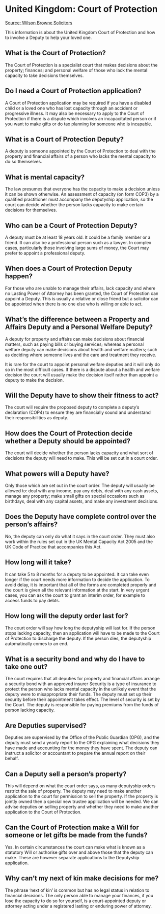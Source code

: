 # United Kingdom: Court of Protection

[Source: Wilson Browne Solicitors](https://www.wilsonbrowne.co.uk/wp-content/uploads/2022/05/WBS-Caring-For-a-Loved-One-v1.pdf)

This information is about the United Kingdom Court of Protection and how to involve a Deputy to help your loved one.

## What is the Court of Protection?

The Court of Protection is a specialist court that makes decisions about the
property; finances; and personal welfare of those who lack the mental capacity
to take decisions themselves.

## Do I need a Court of Protection application?

A Court of Protection application may be required if you have a disabled child
or a loved one who has lost capacity through an accident or progressive illness.
It may also be necessary to apply to the Court of Protection if there is a
dispute which involves an incapacitated person or if you want to make gifts or
do tax planning for someone who is incapable.

## What is a Court of Protection Deputy?

A deputy is someone appointed by the Court of Protection to deal with the
property and financial affairs of a person who lacks the mental capacity to do
so themselves.

## What is mental capacity?

The law presumes that everyone has the capacity to make a decision unless it can
be shown otherwise. An assessment of capacity (on form COP3) by a qualified
practitioner must accompany the deputyship application, so the court can decide
whether the person lacks capacity to make certain decisions for themselves.

## Who can be a Court of Protection Deputy?

A deputy must be at least 18 years old. It could be a family member or a friend.
It can also be a professional person such as a lawyer. In complex cases,
particularly those involving large sums of money, the Court may prefer to
appoint a professional deputy.

## When does a Court of Protection Deputy happen?

For those who are unable to manage their affairs, lack capacity and where no
Lasting Power of Attorney has been granted, the Court of Protection can appoint
a Deputy. This is usually a relative or close friend but a solicitor can be
appointed when there is no one else who is willing or able to act.

## What’s the difference between a Property and Affairs Deputy and a Personal Welfare Deputy?

A deputy for property and affairs can make decisions about financial matters,
such as paying bills or buying services; whereas a personal welfare deputy can
make decisions about health and welfare matters; such as deciding where someone
lives and the care and treatment they receive.

It is rare for the court to appoint personal welfare deputies and it will only
do so in the most difficult cases. If there is a dispute about a health and
welfare decision the court will usually make the decision itself rather than
appoint a deputy to make the decision.

## Will the Deputy have to show their fitness to act?

The court will require the proposed deputy to complete a deputy’s declaration
(COP4) to ensure they are financially sound and understand their
responsibilities as deputy.

## How does the Court of Protection decide whether a Deputy should be appointed?

The court will decide whether the person lacks capacity and what sort of
decisions the deputy will need to make. This will be set out in a court order.

## What powers will a Deputy have?

Only those which are set out in the court order. The deputy will usually be
allowed to: deal with any income, pay any debts, deal with any cash assets,
manage any property; make small gifts on special occasions such as birthdays,
deal with any capital assets, and make any investment decisions.

## Does the Deputy have complete control over the person’s affairs?

No, the deputy can only do what it says in the court order. They must also work
within the rules set out in the UK Mental Capacity Act 2005 and the UK Code of
Practice that accompanies this Act.

## How long will it take?

It can take 5 to 8 months for a deputy to be appointed. It can take even longer
if the court needs more information to decide the application. To avoid delay,
it is important that all of the forms are completed properly and the court is
given all the relevant information at the start. In very urgent cases, you can
ask the court to grant an interim order, for example to access funds to pay
debts.

## How long will the deputy order last for?

The court order will say how long the deputyship will last for. If the person
stops lacking capacity, then an application will have to be made to the Court of
Protection to discharge the deputy. If the person dies, the deputyship
automatically comes to an end.

## What is a security bond and why do I have to take one out?

The court requires that all deputies for property and financial affairs arrange
a security bond with an approved insurer Security is a type of insurance to
protect the person who lacks mental capacity in the unlikely event that the
deputy were to misappropriate their funds. The deputy must set up their security
before their appointment takes effect. The level of security is set by the
Court. The deputy is responsible for paying premiums from the funds of person
lacking capacity.

## Are Deputies supervised?

Deputies are supervised by the Office of the Public Guardian (OPG), and the
deputy must send a yearly report to the OPG explaining what decisions they have
made and accounting for the money they have spent. The deputy can instruct a
solicitor or accountant to prepare the annual report on their behalf.

## Can a Deputy sell a person’s property?

This will depend on what the court order
says, as many deputyship orders restrict the sale of property. The deputy may
need to make another application to the court for permission to sell the
property. If the property is jointly owned then a special new trustee
application will be needed. We can advise deputies on selling property and
whether they need to make another application to the Court of Protection.

## Can the Court of Protection make a Will for someone or let gifts be made from the funds?

Yes. In certain circumstances the court can make what is known as a statutory
Will or authorise gifts over and above those that the deputy can make. These are
however separate applications to the Deputyship application.

## Why can’t my next of kin make decisions for me?

The phrase ‘next of kin’ is common but has no legal status in relation to
financial decisions. The only person able to manage your finances, if you lose
the capacity to do so for yourself, is a court-appointed deputy or attorney
acting under a registered lasting or enduring power of attorney.
